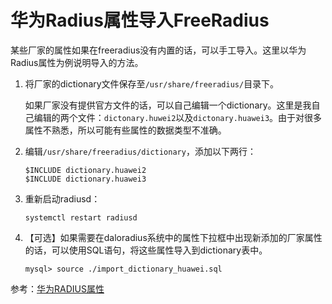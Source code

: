# 华为Radius属性导入FreeRadius


某些厂家的属性如果在freeradius没有内置的话，可以手工导入。这里以华为Radius属性为例说明导入的方法。

1. 将厂家的dictionary文件保存至`/usr/share/freeradius/`目录下。

    如果厂家没有提供官方文件的话，可以自己编辑一个dictionary。这里是我自己编辑的两个文件：`dictonary.huwei2`以及`dictonary.huawei3`。由于对很多属性不熟悉，所以可能有些属性的数据类型不准确。
    
2. 编辑`/usr/share/freeradius/dictionary`，添加以下两行：

    ```
    $INCLUDE dictionary.huawei2
    $INCLUDE dictionary.huawei3
    ```   
     
3. 重新启动radiusd：

    ```
    systemctl restart radiusd
    ```

4. 【可选】如果需要在daloradius系统中的属性下拉框中出现新添加的厂家属性的话，可以使用SQL语句，将这些属性导入到dictionary表中。

    ```
    mysql> source ./import_dictionary_huawei.sql
    ```
    
参考：[华为RADIUS属性](02-RADIUS-Huawei.htm)    
